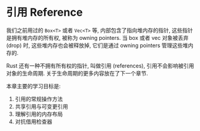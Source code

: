 # 引用 Reference

我们之前用过的 `Box<T>` 或者 `Vec<T>` 等, 内部包含了指向堆内存的指针, 这些指针是拥有堆内存的所有权,
被称为 owning pointers. 当 box 或者 vec 对象被丢弃 (drop) 时, 这些堆内存也会被释放掉,
它们是通过 owning pointers 管理这些堆内存的.

Rust 还有一种不拥有所有权的指针, 叫做引用 (references), 引用不会影响被引用对象的生命周期.
关于生命周期的更多内容放在了下一个章节.

本章主要的学习目标是:

1. 引用的常规操作方法
2. 共享引用与可变更引用
3. 理解引用的内存布局
4. 对抗借用检查器